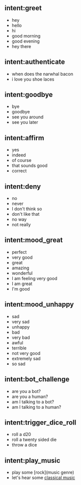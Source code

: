## intent:greet
- hey
- hello
- hi
- good morning
- good evening
- hey there

## intent:authenticate
- when does the narwhal bacon
- i love you shoe laces

## intent:goodbye
- bye
- goodbye
- see you around
- see you later

## intent:affirm
- yes
- indeed
- of course
- that sounds good
- correct

## intent:deny
- no
- never
- I don't think so
- don't like that
- no way
- not really

## intent:mood_great
- perfect
- very good
- great
- amazing
- wonderful
- I am feeling very good
- I am great
- I'm good

## intent:mood_unhappy
- sad
- very sad
- unhappy
- bad
- very bad
- awful
- terrible
- not very good
- extremely sad
- so sad

## intent:bot_challenge
- are you a bot?
- are you a human?
- am I talking to a bot?
- am I talking to a human?

## intent:trigger_dice_roll
- roll a d20
- roll a twenty sided die
- throw a dice


## intent:play_music
- play some [rock](music genre)
- let's hear some [classical music](music_genre)
